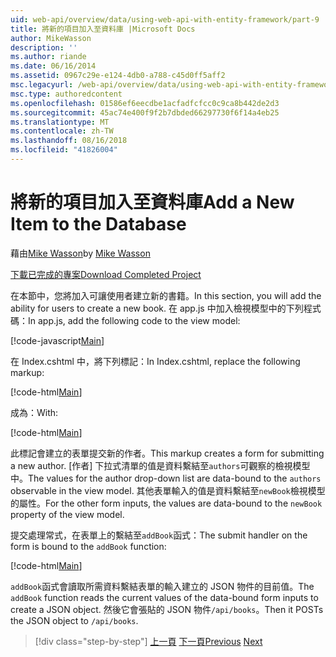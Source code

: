 ```yaml
---
uid: web-api/overview/data/using-web-api-with-entity-framework/part-9
title: 將新的項目加入至資料庫 |Microsoft Docs
author: MikeWasson
description: ''
ms.author: riande
ms.date: 06/16/2014
ms.assetid: 0967c29e-e124-4db0-a788-c45d0ff5aff2
msc.legacyurl: /web-api/overview/data/using-web-api-with-entity-framework/part-9
msc.type: authoredcontent
ms.openlocfilehash: 01586ef6eecdbe1acfadfcfcc0c9ca8b442de2d3
ms.sourcegitcommit: 45ac74e400f9f2b7dbded66297730f6f14a4eb25
ms.translationtype: MT
ms.contentlocale: zh-TW
ms.lasthandoff: 08/16/2018
ms.locfileid: "41826004"
---
```

<a name="add-a-new-item-to-the-database"></a><span data-ttu-id="598ff-102">將新的項目加入至資料庫</span><span class="sxs-lookup"><span data-stu-id="598ff-102">Add a New Item to the Database</span></span>
====================
<span data-ttu-id="598ff-103">藉由[Mike Wasson](https://github.com/MikeWasson)</span><span class="sxs-lookup"><span data-stu-id="598ff-103">by [Mike Wasson](https://github.com/MikeWasson)</span></span>

[<span data-ttu-id="598ff-104">下載已完成的專案</span><span class="sxs-lookup"><span data-stu-id="598ff-104">Download Completed Project</span></span>](https://github.com/MikeWasson/BookService)

<span data-ttu-id="598ff-105">在本節中，您將加入可讓使用者建立新的書籍。</span><span class="sxs-lookup"><span data-stu-id="598ff-105">In this section, you will add the ability for users to create a new book.</span></span> <span data-ttu-id="598ff-106">在 app.js 中加入檢視模型中的下列程式碼：</span><span class="sxs-lookup"><span data-stu-id="598ff-106">In app.js, add the following code to the view model:</span></span>

[!code-javascript[Main](part-9/samples/sample1.js)]

<span data-ttu-id="598ff-107">在 Index.cshtml 中，將下列標記：</span><span class="sxs-lookup"><span data-stu-id="598ff-107">In Index.cshtml, replace the following markup:</span></span>

[!code-html[Main](part-9/samples/sample2.html)]

<span data-ttu-id="598ff-108">成為：</span><span class="sxs-lookup"><span data-stu-id="598ff-108">With:</span></span>

[!code-html[Main](part-9/samples/sample3.html)]

<span data-ttu-id="598ff-109">此標記會建立的表單提交新的作者。</span><span class="sxs-lookup"><span data-stu-id="598ff-109">This markup creates a form for submitting a new author.</span></span> <span data-ttu-id="598ff-110">[作者] 下拉式清單的值是資料繫結至`authors`可觀察的檢視模型中。</span><span class="sxs-lookup"><span data-stu-id="598ff-110">The values for the author drop-down list are data-bound to the `authors` observable in the view model.</span></span> <span data-ttu-id="598ff-111">其他表單輸入的值是資料繫結至`newBook`檢視模型的屬性。</span><span class="sxs-lookup"><span data-stu-id="598ff-111">For the other form inputs, the values are data-bound to the `newBook` property of the view model.</span></span>

<span data-ttu-id="598ff-112">提交處理常式，在表單上的繫結至`addBook`函式：</span><span class="sxs-lookup"><span data-stu-id="598ff-112">The submit handler on the form is bound to the `addBook` function:</span></span>

[!code-html[Main](part-9/samples/sample4.html)]

<span data-ttu-id="598ff-113">`addBook`函式會讀取所需資料繫結表單的輸入建立的 JSON 物件的目前值。</span><span class="sxs-lookup"><span data-stu-id="598ff-113">The `addBook` function reads the current values of the data-bound form inputs to create a JSON object.</span></span> <span data-ttu-id="598ff-114">然後它會張貼的 JSON 物件`/api/books`。</span><span class="sxs-lookup"><span data-stu-id="598ff-114">Then it POSTs the JSON object to `/api/books`.</span></span>

> [!div class="step-by-step"]
> <span data-ttu-id="598ff-115">[上一頁](part-8.md)
> [下一頁](part-10.md)</span><span class="sxs-lookup"><span data-stu-id="598ff-115">[Previous](part-8.md)
[Next](part-10.md)</span></span>
